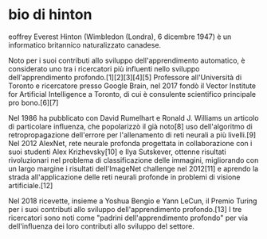 # bio di hinton

eoffrey Everest Hinton (Wimbledon (Londra), 6 dicembre 1947) è un informatico britannico naturalizzato canadese.

Noto per i suoi contributi allo sviluppo dell'apprendimento automatico, è considerato uno tra i ricercatori più influenti nello sviluppo dell'apprendimento profondo.[1][2][3][4][5] Professore all'Università di Toronto e ricercatore presso Google Brain, nel 2017 fondò il Vector Institute for Artificial Intelligence a Toronto, di cui è consulente scientifico principale pro bono.[6][7]

Nel 1986 ha pubblicato con David Rumelhart e Ronald J. Williams un articolo di particolare influenza, che popolarizzò il già noto[8] uso dell'algoritmo di retropropagazione dell'errore per l'allenamento di reti neurali a più livelli.[9] Nel 2012 AlexNet, rete neurale profonda progettata in collaborazione con i suoi studenti Alex Krizhevsky[10] e Ilya Sutskever, ottenne risultati rivoluzionari nel problema di classificazione delle immagini, migliorando con un largo margine i risultati dell'ImageNet challenge nel 2012[11] e aprendo la strada all'applicazione delle reti neurali profonde in problemi di visione artificiale.[12]

Nel 2018 ricevette, insieme a Yoshua Bengio e Yann LeCun, il Premio Turing per i suoi contributi allo sviluppo dell'apprendimento profondo.[13] I tre ricercatori sono noti come "padrini dell'apprendimento profondo" per via dell'influenza dei loro contributi allo sviluppo del settore.